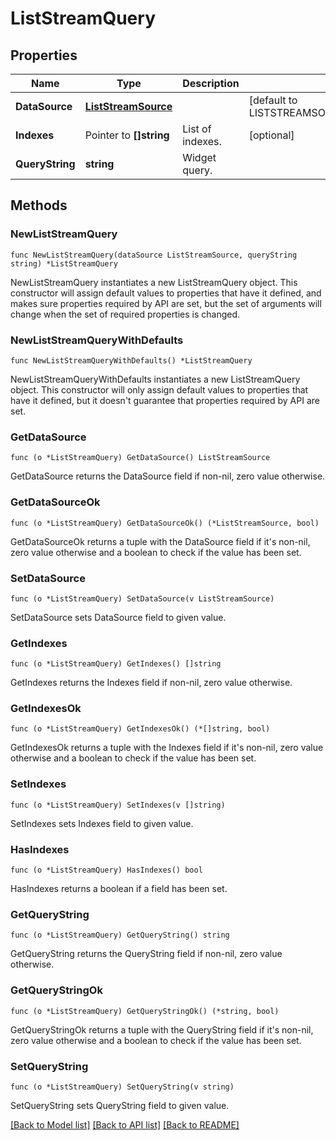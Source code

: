 # ListStreamQuery

## Properties

Name | Type | Description | Notes
---- | ---- | ----------- | ------
**DataSource** | [**ListStreamSource**](ListStreamSource.md) |  | [default to LISTSTREAMSOURCE_ISSUE_STREAM]
**Indexes** | Pointer to **[]string** | List of indexes. | [optional] 
**QueryString** | **string** | Widget query. | 

## Methods

### NewListStreamQuery

`func NewListStreamQuery(dataSource ListStreamSource, queryString string) *ListStreamQuery`

NewListStreamQuery instantiates a new ListStreamQuery object.
This constructor will assign default values to properties that have it defined,
and makes sure properties required by API are set, but the set of arguments
will change when the set of required properties is changed.

### NewListStreamQueryWithDefaults

`func NewListStreamQueryWithDefaults() *ListStreamQuery`

NewListStreamQueryWithDefaults instantiates a new ListStreamQuery object.
This constructor will only assign default values to properties that have it defined,
but it doesn't guarantee that properties required by API are set.

### GetDataSource

`func (o *ListStreamQuery) GetDataSource() ListStreamSource`

GetDataSource returns the DataSource field if non-nil, zero value otherwise.

### GetDataSourceOk

`func (o *ListStreamQuery) GetDataSourceOk() (*ListStreamSource, bool)`

GetDataSourceOk returns a tuple with the DataSource field if it's non-nil, zero value otherwise
and a boolean to check if the value has been set.

### SetDataSource

`func (o *ListStreamQuery) SetDataSource(v ListStreamSource)`

SetDataSource sets DataSource field to given value.


### GetIndexes

`func (o *ListStreamQuery) GetIndexes() []string`

GetIndexes returns the Indexes field if non-nil, zero value otherwise.

### GetIndexesOk

`func (o *ListStreamQuery) GetIndexesOk() (*[]string, bool)`

GetIndexesOk returns a tuple with the Indexes field if it's non-nil, zero value otherwise
and a boolean to check if the value has been set.

### SetIndexes

`func (o *ListStreamQuery) SetIndexes(v []string)`

SetIndexes sets Indexes field to given value.

### HasIndexes

`func (o *ListStreamQuery) HasIndexes() bool`

HasIndexes returns a boolean if a field has been set.

### GetQueryString

`func (o *ListStreamQuery) GetQueryString() string`

GetQueryString returns the QueryString field if non-nil, zero value otherwise.

### GetQueryStringOk

`func (o *ListStreamQuery) GetQueryStringOk() (*string, bool)`

GetQueryStringOk returns a tuple with the QueryString field if it's non-nil, zero value otherwise
and a boolean to check if the value has been set.

### SetQueryString

`func (o *ListStreamQuery) SetQueryString(v string)`

SetQueryString sets QueryString field to given value.



[[Back to Model list]](../README.md#documentation-for-models) [[Back to API list]](../README.md#documentation-for-api-endpoints) [[Back to README]](../README.md)


